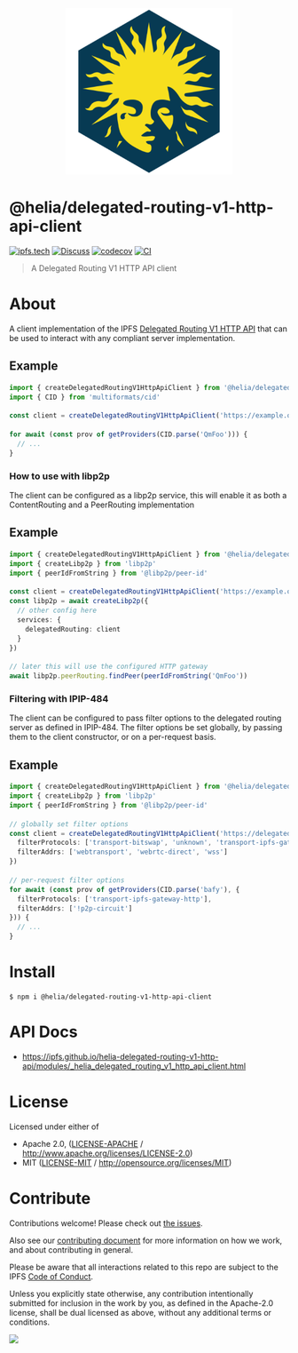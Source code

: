 <p align="center">
  <a href="https://github.com/ipfs/helia" title="Helia">
    <img src="https://raw.githubusercontent.com/ipfs/helia/main/assets/helia.png" alt="Helia logo" width="300" />
  </a>
</p>

# @helia/delegated-routing-v1-http-api-client

[![ipfs.tech](https://img.shields.io/badge/project-IPFS-blue.svg?style=flat-square)](https://ipfs.tech)
[![Discuss](https://img.shields.io/discourse/https/discuss.ipfs.tech/posts.svg?style=flat-square)](https://discuss.ipfs.tech)
[![codecov](https://img.shields.io/codecov/c/github/ipfs/helia-delegated-routing-v1-http-api.svg?style=flat-square)](https://codecov.io/gh/ipfs/helia-delegated-routing-v1-http-api)
[![CI](https://img.shields.io/github/actions/workflow/status/ipfs/helia-delegated-routing-v1-http-api/js-test-and-release.yml?branch=main\&style=flat-square)](https://github.com/ipfs/helia-delegated-routing-v1-http-api/actions/workflows/js-test-and-release.yml?query=branch%3Amain)

> A Delegated Routing V1 HTTP API client

# About

<!--

!IMPORTANT!

Everything in this README between "# About" and "# Install" is automatically
generated and will be overwritten the next time the doc generator is run.

To make changes to this section, please update the @packageDocumentation section
of src/index.js or src/index.ts

To experiment with formatting, please run "npm run docs" from the root of this
repo and examine the changes made.

-->

A client implementation of the IPFS [Delegated Routing V1 HTTP API](https://specs.ipfs.tech/routing/http-routing-v1/) that can be used to interact with any compliant server implementation.

## Example

```typescript
import { createDelegatedRoutingV1HttpApiClient } from '@helia/delegated-routing-v1-http-api-client'
import { CID } from 'multiformats/cid'

const client = createDelegatedRoutingV1HttpApiClient('https://example.org')

for await (const prov of getProviders(CID.parse('QmFoo'))) {
  // ...
}
```

### How to use with libp2p

The client can be configured as a libp2p service, this will enable it as both a ContentRouting and a PeerRouting implementation

## Example

```typescript
import { createDelegatedRoutingV1HttpApiClient } from '@helia/delegated-routing-v1-http-api-client'
import { createLibp2p } from 'libp2p'
import { peerIdFromString } from '@libp2p/peer-id'

const client = createDelegatedRoutingV1HttpApiClient('https://example.org')
const libp2p = await createLibp2p({
  // other config here
  services: {
    delegatedRouting: client
  }
})

// later this will use the configured HTTP gateway
await libp2p.peerRouting.findPeer(peerIdFromString('QmFoo'))
```

### Filtering with IPIP-484

The client can be configured to pass filter options to the delegated routing server as defined in IPIP-484.
The filter options be set globally, by passing them to the client constructor, or on a per-request basis.

## Example

```typescript
import { createDelegatedRoutingV1HttpApiClient } from '@helia/delegated-routing-v1-http-api-client'
import { createLibp2p } from 'libp2p'
import { peerIdFromString } from '@libp2p/peer-id'

// globally set filter options
const client = createDelegatedRoutingV1HttpApiClient('https://delegated-ipfs.dev', {
  filterProtocols: ['transport-bitswap', 'unknown', 'transport-ipfs-gateway-http'],
  filterAddrs: ['webtransport', 'webrtc-direct', 'wss']
})

// per-request filter options
for await (const prov of getProviders(CID.parse('bafy'), {
  filterProtocols: ['transport-ipfs-gateway-http'],
  filterAddrs: ['!p2p-circuit']
})) {
  // ...
}
```

# Install

```console
$ npm i @helia/delegated-routing-v1-http-api-client
```

# API Docs

- <https://ipfs.github.io/helia-delegated-routing-v1-http-api/modules/_helia_delegated_routing_v1_http_api_client.html>

# License

Licensed under either of

- Apache 2.0, ([LICENSE-APACHE](https://github.com/ipfs/helia-delegated-routing-v1-http-api/blob/main/packages/client/LICENSE-APACHE) / <http://www.apache.org/licenses/LICENSE-2.0>)
- MIT ([LICENSE-MIT](https://github.com/ipfs/helia-delegated-routing-v1-http-api/blob/main/packages/client/LICENSE-MIT) / <http://opensource.org/licenses/MIT>)

# Contribute

Contributions welcome! Please check out [the issues](https://github.com/ipfs/helia-delegated-routing-v1-http-api/issues).

Also see our [contributing document](https://github.com/ipfs/community/blob/master/CONTRIBUTING_JS.md) for more information on how we work, and about contributing in general.

Please be aware that all interactions related to this repo are subject to the IPFS [Code of Conduct](https://github.com/ipfs/community/blob/master/code-of-conduct.md).

Unless you explicitly state otherwise, any contribution intentionally submitted for inclusion in the work by you, as defined in the Apache-2.0 license, shall be dual licensed as above, without any additional terms or conditions.

[![](https://cdn.rawgit.com/jbenet/contribute-ipfs-gif/master/img/contribute.gif)](https://github.com/ipfs/community/blob/master/CONTRIBUTING.md)
